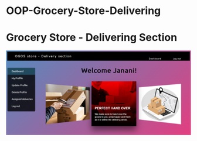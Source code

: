# OOP-Grocery-Store-Delivering

<h1>Grocery Store - Delivering Section</h1>
<img src="https://github.com/IT21026898/OOP-Grocery-Store-Delivering/blob/main/Delivery/src/main/webapp/images/dashPG.png"  >
